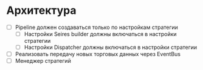 # Архитектура

- [ ] Pipeline должен создаваться только по настройкам стратегии
  - [ ] Настройки Seires builder должны включаться в настройки стратегии
  - [ ] Настройки Dispatcher должны включаться в настройки стратегии

- [ ] Реализовать передачу новых торговых данных через EventBus
- [ ] Менеджер стратегий